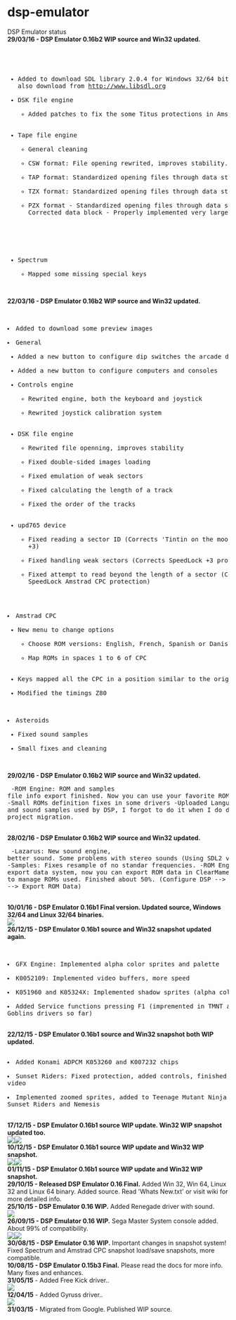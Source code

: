 ﻿# dsp-emulator
DSP Emulator status<br>
<b>29/03/16 - DSP Emulator 0.16b2 WIP source and Win32 updated.</b><br><pre>
+ Added to download SDL library 2.0.4 for Windows 32/64 bits. You can also download from http://www.libsdl.org
+ DSK file engine
    - Added patches to fix the some Titus protections in Amstrad CPC
+ Tape file engine
    - General cleaning
    - CSW format: File opening rewrited, improves stability.
    - TAP format: Standardized opening files through data structures
    - TZX format: Standardized opening files through data structures
    - PZX format
          - Standardized opening files through data structures
          - Corrected data block
          - Properly implemented very large pulses
- Spectrum
    + Mapped some missing special keys</pre><br>
<b>22/03/16 - DSP Emulator 0.16b2 WIP source and Win32 updated.</b><br><pre>
- Added to download some preview images
- General
    + Added a new button to configure dip switches the arcade drivers
    + Added a new button to configure computers and consoles
    + Controls engine
        - Rewrited engine, both the keyboard and joystick
        - Rewrited joystick calibration system
    + DSK file engine
        - Rewrited file openning, improves stability
        - Fixed double-sided images loading
        - Fixed emulation of weak sectors
        - Fixed calculating the length of a track
        - Fixed the order of the tracks
    + upd765 device
        - Fixed reading a sector ID (Corrects 'Tintin on the moon' Spectrum +3)
        - Fixed handling weak sectors (Corrects SpeedLock +3 protection)
        - Fixed attempt to read beyond the length of a sector (Corrects SpeedLock Amstrad CPC protection)
- Amstrad CPC
    + New menu to change options
        - Choose ROM versions: English, French, Spanish or Danish
        - Map ROMs in spaces 1 to 6 of CPC
    + Keys mapped all the CPC in a position similar to the original
    + Modified the timings Z80
- Asteroids
    + Fixed sound samples
    + Small fixes and cleaning</pre><br>
<b>29/02/16 - DSP Emulator 0.16b2 WIP source and Win32 updated.</b><br><pre>
-ROM Engine: ROM and samples file info export finished. Now you can use your favorite ROM manager.
-Small ROMs definition fixes in some drivers
-Uploaded Languaje files and sound samples used by DSP, I forgot to do it when I do de google project migration.</pre><br>
<b>28/02/16 - DSP Emulator 0.16b2 WIP source and Win32 updated.</b><br><pre>
-Lazarus: New sound engine, better sound. Some problems with stereo sounds (Using SDL2 v2.0.4)
-Samples: Fixes resample of no standar frequencies.
-ROM Engine: New export data system, now you can export ROM data in ClearMame Pro format to manage ROMs used. Finished about 50%. (Configure DSP --> ROM --> Export ROM Data)</pre><br>
<b>10/01/16 - DSP Emulator 0.16b1 Final version. Updated source, Windows 32/64 and Linux 32/64 binaries.</b><br>
<img src='http://s10.postimg.org/dqoip41vd/gradius3.png'><br>
<b>26/12/15 - DSP Emulator 0.16b1 source and Win32 snapshot updated again.</b><br><pre>
- GFX Engine: Implemented alpha color sprites and palette
- K0052109: Implemented video buffers, more speed
- K051960 and K05324X: Implemented shadow sprites (alpha color)
- Added Service functions pressing F1 (impremented in TMNT and Ghost'n Goblins drivers so far)</pre><br>
<b>22/12/15 - DSP Emulator 0.16b1 source and Win32 snapshot both WIP updated.</b><br><pre>
- Added Konami ADPCM K053260 and K007232 chips
- Sunset Riders: Fixed protection, added controls, finished audio and video
- Implemented zoomed sprites, added to Teenage Mutant Ninja Turtles, Sunset Riders and Nemesis</pre><br>
<b>17/12/15 - DSP Emulator 0.16b1 source WIP update. Win32 WIP snapshot updated too.</b><br>
<img src='http://img1.imagilive.com/1215/ssriders1.png'><img src='http://img1.imagilive.com/1215/ssriders2.png'><br>
<b>10/12/15 - DSP Emulator 0.16b1 source WIP update and Win32 WIP snapshot.</b><br>
<img src='http://img1.imagilive.com/1215/tmnt1.png'><img src='http://img1.imagilive.com/1215/tmnt2.png'><br>
<b>01/11/15 - DSP Emulator 0.16b1 source WIP update and Win32 WIP snapshot.</b><br>
<b>29/10/15 - Released DSP Emulator 0.16 Final.</b> Added Win 32, Win 64, Linux 32 and Linux 64 binary. Added source. Read 'Whats New.txt' or visit wiki for more detailed info.<br>
<b>25/10/15 - DSP Emulator 0.16 WIP.</b> Added Renegade driver with sound.<br>
<img src='http://img1.imagilive.com/1015/renegade.png'><br>
<b>26/09/15 - DSP Emulator 0.16 WIP.</b> Sega Master System console added. About 99% of compatibility.<br>
<img src='http://img1.imagilive.com/0915/sonic2.png'><img src='http://img1.imagilive.com/0915/zool.png'><br>
<b>30/08/15 - DSP Emulator 0.16 WIP.</b> Important changes in snapshot system! Fixed Spectrum and Amstrad CPC snapshot load/save snapshots, more compatible.<br>
<b>10/08/15 - DSP Emulator 0.15b3 Final.</b> Please read the docs for more info. Many fixes and enhances.<br>
<b>31/05/15</b> - Added Free Kick driver..<br>
<img src='http://img1.imagilive.com/0515/freekick.png'><br>
<b>12/04/15</b> - Added Gyruss driver..<br>
<img src='http://img1.imagilive.com/0415/gyruss.png'><br>
<b>31/03/15</b> - Migrated from Google. Published WIP source.<br>